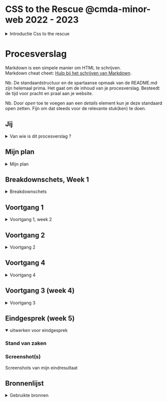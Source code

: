 # CSS to the Rescue @cmda-minor-web 2022 - 2023

<details>
<summary>Introductie Css to the rescue</summary>

Wij vinden het web fascinerend. De laatste jaren is CSS een volwassen en zeer krachtige taal geworden (niet langer een bottleneck - integendeel). Veel van de (nieuwe) **CSS-lekkernijen** worden echter nog niet ten volle benut. Sommige delen van de spec worden onterecht (nog) niet bemind, andere delen zijn zo groot en complex dat we mogelijkheden nog niet hebben doorgrond. Aan jou de mooie opdracht om de onontgonnen delen van de CSS-wereld in kaart te brengen.

**In dit vierweekse vak ga je experimenteren met (voor jou) nieuwe CSS technieken - om daarna/mee een innovatieve, experimentele én aangename ervaring te creëren - met alleen vanilla HTML en vanilla CSS (frameworks, preprocessors, libraries en JavaScript zijn niet toegestaan).**

Goed om te weten: Het experiment wordt gewaardeerd - zelfs/zeker als het niet (helemaal) lukt. Voel je vrij om verder te gaan dan de CSS-technieken die je al beheerst.

## Dingen om vooraf te doen
- 🔱 **Fork** deze repository.
- ✅ [**Enroll** je voor de minor via de courselector](https://icthva.sharepoint.com/sites/courseselector#/CourseSelector/web-design-and-development/2022-2023) (dan kun je je werk straks ook op [DLO](https://dlo.mijnhva.nl/d2l/home/456154) opleveren).
- 📒 **Bekijk** het [programma](https://cmda-minor-web.github.io/css-to-the-rescue-2223/files/CSSttR-2223-Kick-off.pdf) (pdf 51MB), [het quizje](https://cmda-minor-web.github.io/css-to-the-rescue-2223/files/CSSttR-2223-Selector-Quizje.pdf) en de [kennismakingsoefening](https://cmda-minor-web.github.io/css-to-the-rescue-2223/oefening.html) alvast even.

## Opdrachten
Het vak bestaat uit:
- [Een kennismakingsoefening](https://cmda-minor-web.github.io/css-to-the-rescue-2223/oefening.html)
- [De eindopdracht](https://cmda-minor-web.github.io/css-to-the-rescue-2223/index.html)

De [beoordelingscriteria voor de eindopdracht](https://cmda-minor-web.github.io/css-to-the-rescue-2223/beoordelingsformulier.html) op een rijte.

## Themasessies
Schrijf je in het [CSSttR channel](https://teams.microsoft.com/l/channel/19%3acb82166dd12f4702a8c3b130b60ee873%40thread.tacv2/04%2520CSS%2520to%2520the%2520Rescue?groupId=c8b97eb6-ad53-4531-ad66-5c3c6297951c&tenantId=0907bb1e-21fc-476f-8843-02d09ceb59a7) bij 'Files' in de 'Indeling en Planning' Excel in voor zowel woensdag als donderdag in voor een themasessie naar je keuze (1 per dag):
- [Materiaal voor de themasessies](https://cmda-minor-web.github.io/css-to-the-rescue-2223/themas.html)

## Programma
Het vak beslaat 4 weken. Bekijk de [kick-off presentatie](https://cmda-minor-web.github.io/css-to-the-rescue-2223/files/CSSttR-2223-Kick-off.pdf) (pdf 48MB). 

In Teams vind je het [CSSttR channel](https://teams.microsoft.com/l/channel/19%3acb82166dd12f4702a8c3b130b60ee873%40thread.tacv2/04%2520CSS%2520to%2520the%2520Rescue?groupId=c8b97eb6-ad53-4531-ad66-5c3c6297951c&tenantId=0907bb1e-21fc-476f-8843-02d09ceb59a7) bij 'Files' de Excel met de 'Indeling en Planning'. Daar schrijf je je ook in voor themasessies en het eindgesprek.

Colleges, lessen en gesprekken vinden plaats in het TTH (4e verdieping :-).

## Docenten
- Vasilis van Gemert
- Sanne 't Hooft

## Leerdoelen
- Je kunt experimenteren met (voor jou) nieuwe css-technieken - om de mogelijkheden op waarde te schatten en te gebruiken waar gepast.
- Je hebt begrip van de volle kracht en mogelijkheden van CSS. Je laat zien dat CSS meer kan dan allen web pages 'stylen'.
- Je hebt begrip van de interactie-technieken van CSS (en HTML). De UX is aangenaam bruikbaar binnen de gekozen context(en).
- Je hebt begrip hoe progressive enhancement elegant toe te passen. Je laat zien dat je cascade, inheritance en specificity kunt toepassen.


## De Selector First CSS & No JS aanpak
Het **eerste uitgangspunt** is dat je *geen* ID's en classes gebruikt. Niet omdat ze niet nuttig zijn, maar om te oefenen met de [vele CSS selectoren](https://css-tricks.com/almanac/) die je tot je beschikking hebt. ID's mag je alleen gebruiken om de :target selector te triggeren en uiteraard om labels te koppelen aan inputs. En als het echt echt echt niet anders kan, heb je permissie om een enkele class toe te voegen.

Een **tweede uitgangspunt** is dat je *geen* JavaScript gebruikt. Als iets niet kan met CSS, dan zal je iets anders moeten verzinnen om te maken. We onderzoeken de mogelijkheden van CSS in dit vak, en niet die van JS.

</details>









# Procesverslag
Markdown is een simpele manier om HTML te schrijven.  
Markdown cheat cheet: [Hulp bij het schrijven van Markdown](https://github.com/adam-p/markdown-here/wiki/Markdown-Cheatsheet).

Nb. De standaardstructuur en de spartaanse opmaak van de README.md zijn helemaal prima. Het gaat om de inhoud van je procesverslag. Besteedt de tijd voor pracht en praal aan je website.

Nb. Door *open* toe te voegen aan een *details* element kun je deze standaard open zetten. Fijn om dat steeds voor de relevante stuk(ken) te doen.





## Jij

<details>
<summary>Van wie is dit procesverslag ?</summary>

### Auteur:
Danian Marengo

#### Case:
Bedieningspaneel
 
</details>





## Mijn plan

<details>
<summary>Mijn plan</summary>

### Je opdracht:
Bedieningspaneel.

#### Inspiratie: 
 
<img src="docs/assets/images/inspo1.jpg" width="375px" alt="">

<img src="docs/assets/images/inspo2.jpg" width="375px" alt="">

<img src="docs/assets/images/inspo3.jpg" width="375px" alt="">

<img src="docs/assets/images/inspo4.jpg" width="375px" alt="">

<img src="docs/assets/images/inspo5.jpg" width="375px" alt="">

<img src="docs/assets/images/inspo6.jpg" width="375px" alt="">

<img src="docs/assets/images/inspo7.jpg" width="375px" alt="">

<img src="docs/assets/images/inspo8.jpg" width="375px" alt="">

<img src="docs/assets/images/inspo9.jpg" width="375px" alt="">
   
</details>



## Breakdownschets, Week 1

<details>
<summary>Breakdownschets</summary>

Uploaden vanuit schetsboek ..

### De hele pagina: 
<img src="docs/assets/images/inspo9.jpg" width="375px" alt="">

### dynamisch deel (bijv menu): 
<img src="" width="375px" alt="">

### wellicht nog een dynamisch deel (bijv filter): 
<img src="" width="375px" alt="">

</details>





## Voortgang 1

<details>
<summary>Voortgang 1, week 2</summary>

### Stand van zaken

<img src="docs/assets/images/svz1.png" width="375px" alt="">
 




### Agenda voor meeting
 

| Danian          | Max               | Salwa                 | Stein        | Tristan     
| ––––––          | ––––––            | ––––––                | ––––––       | ––––––
|                 |                   |                       |              |


### Verslag van meeting
 

</details>





## Voortgang 2

<details>
<summary>Voortgang 2</summary>

### Stand van zaken


### Agenda voor meeting
samen met je groepje opstellen

| Danian          | Max               | Salwa                 | Stein        | Tristan     
| ––––––          | ––––––            | ––––––                | ––––––       | ––––––
|                 |                   |                       |              |


### Verslag van meeting
Na aflooop

</details>





## Voortgang 4

<details>
<summary>Voortgang 4</summary>
 
</details>





## Voortgang 3 (week 4)

<details>
<summary>Voortgang 3</summary>

### Stand van zaken
 

### Agenda voor meeting
samen met je groepje opstellen



### Verslag van meeting

</details>





## Eindgesprek (week 5)

<details open>
<summary>uitwerken voor eindgesprek</summary>

### Stand van zaken
 
 
### Screenshot(s)

<summary> Screenshots van mijn eindresultaat </summary>
 


</details>





## Bronnenlijst

<details>
<summary>Gebruikte bronnen</summary>

</details>

